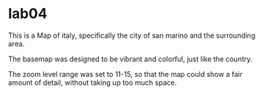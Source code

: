# lab04

This is a Map of italy, specifically the city of san marino and the surrounding area.

The basemap was designed to be vibrant and colorful, just like the country.

The zoom level range was set to 11-15, so that the map could show a fair amount of detail, without taking up too much space.
